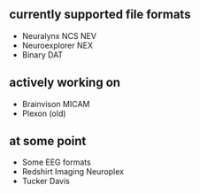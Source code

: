 ## currently supported file formats

- Neuralynx NCS NEV
- Neuroexplorer NEX
- Binary DAT

## actively working on

- Brainvison MICAM
- Plexon (old)


## at some point

- Some EEG formats
- Redshirt Imaging Neuroplex
- Tucker Davis

